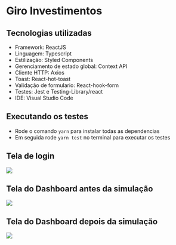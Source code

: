 # Giro Investimentos

## Tecnologias utilizadas

- Framework: ReactJS
- Linguagem: Typescript
- Estilização: Styled Components
- Gerenciamento de estado global: Context API
- Cliente HTTP: Axios
- Toast: React-hot-toast
- Validação de formulario: React-hook-form
- Testes: Jest e Testing-Library/react
- IDE: Visual Studio Code

## Executando os testes

- Rode o comando ```yarn``` para instalar todas as dependencias
- Em seguida rode ```yarn test``` no terminal para executar os testes

## Tela de login

<img src="https://i.postimg.cc/76tvTYW3/Captura-de-tela-de-2022-08-22-22-20-05.png"/>

## Tela do Dashboard antes da simulação

<img src="https://i.postimg.cc/jS0pf1ZF/Captura-de-tela-de-2022-08-22-22-21-42.png"/>

## Tela do Dashboard depois da simulação

<img src="https://i.postimg.cc/xd9BxzrG/Captura-de-tela-de-2022-08-22-22-23-01.png"/>
